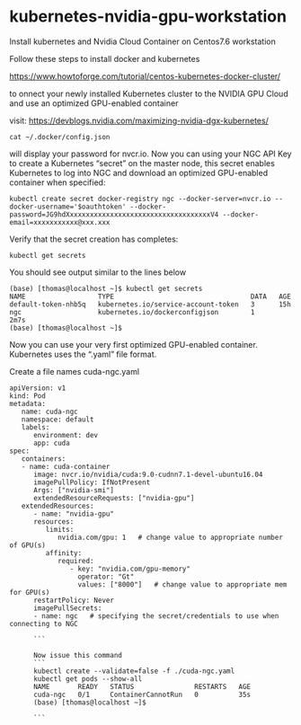# kubernetes-nvidia-gpu-workstation
Install kubernetes and Nvidia Cloud Container on Centos7.6 workstation

Follow these steps to install docker and kubernetes

https://www.howtoforge.com/tutorial/centos-kubernetes-docker-cluster/

to onnect your newly installed Kubernetes cluster to the NVIDIA GPU Cloud and use an optimized GPU-enabled container

visit: 
https://devblogs.nvidia.com/maximizing-nvidia-dgx-kubernetes/
```
cat ~/.docker/config.json
```
will display your password for nvcr.io. Now you can using your NGC API Key to create a Kubernetes “secret” on the master node, this secret enables Kubernetes to log into NGC and download an optimized GPU-enabled container when specified:
```
kubectl create secret docker-registry ngc --docker-server=nvcr.io --docker-username='$oauthtoken' --docker-password=JG9hdXxxxxxxxxxxxxxxxxxxxxxxxxxxxxxxxxxxxV4 --docker-email=xxxxxxxxxxx@xxx.xxx
```
Verify that the secret creation has completes:
```
kubectl get secrets
```
You should see output similar to the lines below

```
(base) [thomas@localhost ~]$ kubectl get secrets
NAME                  TYPE                                  DATA   AGE
default-token-nhb5q   kubernetes.io/service-account-token   3      15h
ngc                   kubernetes.io/dockerconfigjson        1      2m7s
(base) [thomas@localhost ~]$ 
```

Now you can use your very first optimized GPU-enabled container. Kubernetes uses the “.yaml” file format.

Create a file names cuda-ngc.yaml

```
apiVersion: v1
kind: Pod 
metadata: 
   name: cuda-ngc
   namespace: default
   labels:
      environment: dev
      app: cuda
spec:
   containers:
   - name: cuda-container
      image: nvcr.io/nvidia/cuda:9.0-cudnn7.1-devel-ubuntu16.04
      imagePullPolicy: IfNotPresent
      Args: ["nvidia-smi"]
      extendedResourceRequests: ["nvidia-gpu"]
   extendedResources: 
      - name: "nvidia-gpu"
      resources:
         limits: 
            nvidia.com/gpu: 1   # change value to appropriate number of GPU(s) 
         affinity: 
            required: 
               - key: "nvidia.com/gpu-memory" 
                 operator: "Gt" 
                 values: ["8000"]   # change value to appropriate mem for GPU(s) 
      restartPolicy: Never 
      imagePullSecrets: 
      - name: ngc   # specifying the secret/credentials to use when connecting to NGC
      
      ```
      
      Now issue this command
      ```
      kubectl create --validate=false -f ./cuda-ngc.yaml
      kubectl get pods --show-all
      NAME       READY   STATUS               RESTARTS   AGE
      cuda-ngc   0/1     ContainerCannotRun   0          35s
      (base) [thomas@localhost ~]$ 

      ```
      
